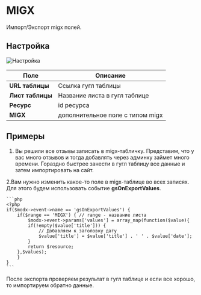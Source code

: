 # MIGX

Импорт/Экспорт migx полей.

## Настройка

![Настройка](https://file.modx.pro/files/4/5/8/458cde4c4df9a839d414ff89e121fbb4.jpg)


| Поле             | Описание                         |
|------------------|----------------------------------|
| **URL таблицы**  | Ссылка гугл таблицы              |
| **Лист таблицы** | Название листа в гугл таблице    |
| **Ресурс**       | id ресурса                       |
| **MIGX**         | дополнительное поле с типом migx |

## Примеры

1. Вы решили все отзывы записать в migx-табличку. Представим, что у вас много отзывов и тогда добавлять через админку займет много времени. Гораздно быстрее занести в гугл таблицу все данные и затем импортировать на сайт.

2.Вам нужно изменить какое-то поле в migx-таблице во всех записях. Для этого будем использовать событие **gsOnExportValues**.

    ```php
    <?php
    if($modx->event->name == 'gsOnExportValues') {
        if($range == 'MIGX') { // range - название листа
            $modx->event->params['values'] = array_map(function($value){
            if(!empty($value['title'])) {
                // Добавляем к заголовку дату
                $value['title'] = $value['title'] . ' ' . $value['date'];
            }
            return $resource;
        },$values);
        }
    }
    ```

После экспорта проверяем результат в гугл таблице и если все хорошо, то импортируем обратно данные.
